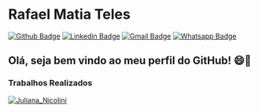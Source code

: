 # Rafael Matia Teles

[![Github Badge](https://img.shields.io/badge/-Github-000?style=flat-square&logo=Github&logoColor=white&link=https://github.com/fagnerpsantos)](https://github.com/rafamatia)
[![Linkedin Badge](https://img.shields.io/badge/-LinkedIn-blue?style=flat-square&logo=Linkedin&logoColor=white&link=https://www.linkedin.com/in/rafael-jos%C3%A9-matia-de-s%C3%A1-teles-92ba991a7/)](https://www.linkedin.com/in/rafael-jos%C3%A9-matia-de-s%C3%A1-teles-92ba991a7/)
[![Gmail Badge](https://img.shields.io/badge/-Gmail-c14438?style=flat-square&logo=Gmail&logoColor=white&link=mailto:rafaelmatiateles@gmail.com)](mailto:rafaelmatiateles@gmail.com)
[![Whatsapp Badge](https://img.shields.io/badge/-Whatsapp-4CA143?style=flat-square&labelColor=4CA143&logo=whatsapp&logoColor=white&link=https://api.whatsapp.com/send?phone=554497694348&text=Ol%C3%A1%20Rafael%2C%20Tudo%20bem%3F%20Me%20chamo)](https://api.whatsapp.com/send?phone=554497694348&text=Ol%C3%A1%20Rafael%2C%20Tudo%20bem%3F%20Me%20chamo)

## Olá, seja bem vindo ao meu perfil do GitHub! 😄👋


### Trabalhos Realizados

[![Juliana_Nicolini](https://img.shields.io/website?label=Juliana%20Nicolini&logo=WordPress&logoColor=pink&style=for-the-badge&up_color=blue&up_message=Acesse&url=https%3A%2F%2Fjuliananicolini.jor.br%2F)](https://juliananicolini.jor.br/)


